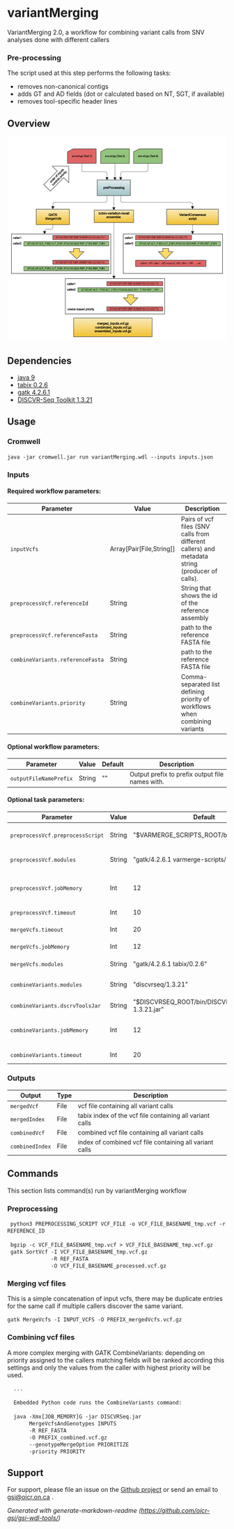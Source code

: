 # variantMerging

VariantMerging 2.0, a workflow for combining variant calls from SNV analyses done with different callers

### Pre-processing

The script used at this step performs the following tasks:

* removes non-canonical contigs
* adds GT and AD fields (dot or calculated based on NT, SGT, if available)
* removes tool-specific header lines

## Overview

![vmerging flowchart](docs/VARMERGE_specs.png)

## Dependencies

* [java 9](https://github.com/AdoptOpenJDK/openjdk9-binaries/releases/download/jdk-9%2B181/OpenJDK9U-jdk_x64_linux_hotspot_9_181.tar.gz)
* [tabix 0.2.6](https://sourceforge.net/projects/samtools/files/tabix/tabix-0.2.6.tar.bz2)
* [gatk 4.2.6.1](https://gatk.broadinstitute.org)
* [DISCVR-Seq Toolkit 1.3.21](https://bimberlab.github.io/DISCVRSeq)


## Usage

### Cromwell
```
java -jar cromwell.jar run variantMerging.wdl --inputs inputs.json
```

### Inputs

#### Required workflow parameters:
Parameter|Value|Description
---|---|---
`inputVcfs`|Array[Pair[File,String]]|Pairs of vcf files (SNV calls from different callers) and metadata string (producer of calls).
`preprocessVcf.referenceId`|String|String that shows the id of the reference assembly
`preprocessVcf.referenceFasta`|String|path to the reference FASTA file
`combineVariants.referenceFasta`|String|path to the reference FASTA file
`combineVariants.priority`|String|Comma-separated list defining priority of workflows when combining variants


#### Optional workflow parameters:
Parameter|Value|Default|Description
---|---|---|---
`outputFileNamePrefix`|String|""|Output prefix to prefix output file names with.


#### Optional task parameters:
Parameter|Value|Default|Description
---|---|---|---
`preprocessVcf.preprocessScript`|String|"$VARMERGE_SCRIPTS_ROOT/bin/vcfVetting.py"|path to preprocessing script
`preprocessVcf.modules`|String|"gatk/4.2.6.1 varmerge-scripts/1.4 tabix/0.2.6"|modules for running preprocessing
`preprocessVcf.jobMemory`|Int|12|memory allocated to preprocessing, in gigabytes
`preprocessVcf.timeout`|Int|10|timeout in hours
`mergeVcfs.timeout`|Int|20|timeout in hours
`mergeVcfs.jobMemory`|Int|12|Allocated memory, in GB
`mergeVcfs.modules`|String|"gatk/4.2.6.1 tabix/0.2.6"|modules for this task
`combineVariants.modules`|String|"discvrseq/1.3.21"|modules for running preprocessing
`combineVariants.dscrvToolsJar`|String|"$DISCVRSEQ_ROOT/bin/DISCVRSeq-1.3.21.jar"|DISCVR tools JAR
`combineVariants.jobMemory`|Int|12|memory allocated to preprocessing, in GB
`combineVariants.timeout`|Int|20|timeout in hours


### Outputs

Output | Type | Description
---|---|---
`mergedVcf`|File|vcf file containing all variant calls
`mergedIndex`|File|tabix index of the vcf file containing all variant calls
`combinedVcf`|File|combined vcf file containing all variant calls
`combinedIndex`|File|index of combined vcf file containing all variant calls


## Commands
 This section lists command(s) run by variantMerging workflow
 
 ### Preprocessing
 
 ```
  python3 PREPROCESSING_SCRIPT VCF_FILE -o VCF_FILE_BASENAME_tmp.vcf -r REFERENCE_ID
  
  bgzip -c VCF_FILE_BASENAME_tmp.vcf > VCF_FILE_BASENAME_tmp.vcf.gz
  gatk SortVcf -I VCF_FILE_BASENAME_tmp.vcf.gz 
               -R REF_FASTA 
               -O VCF_FILE_BASENAME_processed.vcf.gz
 ```
 
 ### Merging vcf files
 
 This is a simple concatenation of input vcfs, there may be duplicate entries for the same call if multiple callers discover the same variant.
 
 ```
 gatk MergeVcfs -I INPUT_VCFS -O PREFIX_mergedVcfs.vcf.gz
 
 ```
 
 ### Combining vcf files
 
 A more complex merging with GATK CombineVariants: depending on priority assigned to the callers matching fields will be ranked according this settings and only the values from the caller with highest priority will be used.
 
 
 ```
   ...
   
   Embedded Python code runs the CombineVariants command:
 
   java -Xmx[JOB_MEMORY]G -jar DISCVRSeq.jar
        MergeVcfsAndGenotypes INPUTS
        -R REF_FASTA
        -O PREFIX_combined.vcf.gz
        --genotypeMergeOption PRIORITIZE
        -priority PRIORITY
 
 ```
 ## Support

For support, please file an issue on the [Github project](https://github.com/oicr-gsi) or send an email to gsi@oicr.on.ca .

_Generated with generate-markdown-readme (https://github.com/oicr-gsi/gsi-wdl-tools/)_
